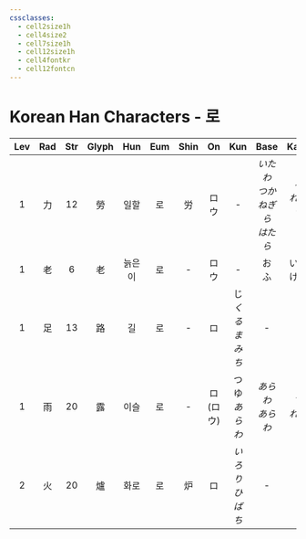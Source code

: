 ```yaml
---
cssclasses:
  - cell2size1h
  - cell4size2
  - cell7size1h
  - cell12size1h
  - cell4fontkr
  - cell12fontcn
---
```


# Korean Han Characters - 로

| Lev | Rad | Str | Glyph | Hun | Eum | Shin |    On     |       Kun        |           Base            |        Kana         | Simp |    Man    | Can  |         Viet          |
| :-: | :-: | :-: | :---: | :-: | :-: | :--: | :-------: | :--------------: | :-----------------------: | :-----------------: | :--: | :-------: | :--: | :-------------------: |
|  1  |  力  | 12  |   勞   | 일할  |  로  |  労   |    ロウ     |        -         | *いたわ<br>つか<br>ねぎら<br>はたら* | *る<br>れる<br>う<br>く* |  劳   |    láo    | lou4 |          lao          |
|  1  |  老  |  6  |   老   | 늙은이 |  로  |  -   |    ロウ     |        -         |          お<br>ふ           |      いる<br>ける       |  -   |    lǎo    | lou5 |          lão          |
|  1  |  足  | 13  |   路   |  길  |  로  |  -   |     ロ     | じ<br>*くるま<br>みち* |             -             |          -          |  -   |    lù     | lou6 |          lộ           |
|  1  |  雨  | 20  |   露   | 이슬  |  로  |  -   | ロ<br>(ロウ) |   つゆ<br>*あらわ*    |       *あらわ<br>あらわ*        |      *す<br>れる*      |  -   | lòu<br>lù | lou6 |          lộ           |
|  2  |  火  | 20  |   爐   | 화로  |  로  |  炉   |     ロ     |   *いろり<br>ひばち*   |             -             |          -          |  炉   |    lú     | lou4 | lò<br>lô<br>lư<br>tro |
